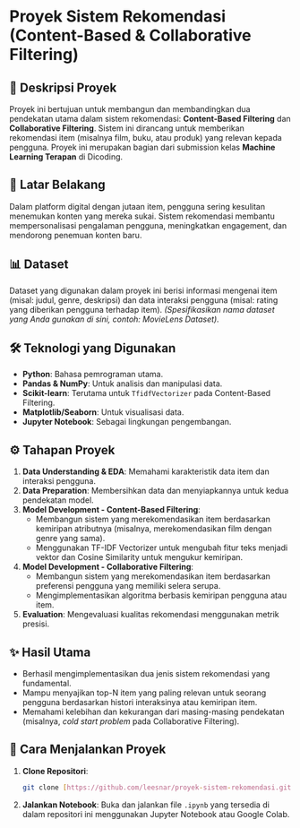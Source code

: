 # Proyek Sistem Rekomendasi (Content-Based & Collaborative Filtering)

## 📜 Deskripsi Proyek

Proyek ini bertujuan untuk membangun dan membandingkan dua pendekatan utama dalam sistem rekomendasi: **Content-Based Filtering** dan **Collaborative Filtering**. Sistem ini dirancang untuk memberikan rekomendasi item (misalnya film, buku, atau produk) yang relevan kepada pengguna. Proyek ini merupakan bagian dari submission kelas **Machine Learning Terapan** di Dicoding.

## 📌 Latar Belakang

Dalam platform digital dengan jutaan item, pengguna sering kesulitan menemukan konten yang mereka sukai. Sistem rekomendasi membantu mempersonalisasi pengalaman pengguna, meningkatkan engagement, dan mendorong penemuan konten baru.

## 📊 Dataset

Dataset yang digunakan dalam proyek ini berisi informasi mengenai item (misal: judul, genre, deskripsi) dan data interaksi pengguna (misal: rating yang diberikan pengguna terhadap item).
_(Spesifikasikan nama dataset yang Anda gunakan di sini, contoh: MovieLens Dataset)._

## 🛠️ Teknologi yang Digunakan

- **Python**: Bahasa pemrograman utama.
- **Pandas & NumPy**: Untuk analisis dan manipulasi data.
- **Scikit-learn**: Terutama untuk `TfidfVectorizer` pada Content-Based Filtering.
- **Matplotlib/Seaborn**: Untuk visualisasi data.
- **Jupyter Notebook**: Sebagai lingkungan pengembangan.

## ⚙️ Tahapan Proyek

1.  **Data Understanding & EDA**: Memahami karakteristik data item dan interaksi pengguna.
2.  **Data Preparation**: Membersihkan data dan menyiapkannya untuk kedua pendekatan model.
3.  **Model Development - Content-Based Filtering**:
    - Membangun sistem yang merekomendasikan item berdasarkan kemiripan atributnya (misalnya, merekomendasikan film dengan genre yang sama).
    - Menggunakan TF-IDF Vectorizer untuk mengubah fitur teks menjadi vektor dan Cosine Similarity untuk mengukur kemiripan.
4.  **Model Development - Collaborative Filtering**:
    - Membangun sistem yang merekomendasikan item berdasarkan preferensi pengguna yang memiliki selera serupa.
    - Mengimplementasikan algoritma berbasis kemiripan pengguna atau item.
5.  **Evaluation**: Mengevaluasi kualitas rekomendasi menggunakan metrik presisi.

## ✨ Hasil Utama

- Berhasil mengimplementasikan dua jenis sistem rekomendasi yang fundamental.
- Mampu menyajikan top-N item yang paling relevan untuk seorang pengguna berdasarkan histori interaksinya atau kemiripan item.
- Memahami kelebihan dan kekurangan dari masing-masing pendekatan (misalnya, _cold start problem_ pada Collaborative Filtering).

## 🚀 Cara Menjalankan Proyek

1.  **Clone Repositori**:
    ```bash
    git clone [https://github.com/leesnar/proyek-sistem-rekomendasi.git](https://github.com/leesnar/proyek-sistem-rekomendasi.git)
    ```
2.  **Jalankan Notebook**: Buka dan jalankan file `.ipynb` yang tersedia di dalam repositori ini menggunakan Jupyter Notebook atau Google Colab.
